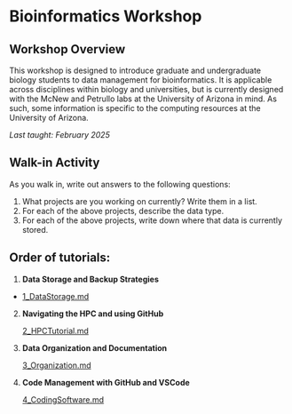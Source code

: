 # Bioinformatics Workshop

## Workshop Overview

This workshop is designed to introduce graduate and undergraduate biology students to data management for bioinformatics. It is applicable across disciplines within biology and universities, but is currently designed with the McNew and Petrullo labs at the University of Arizona in mind. As such, some information is specific to the computing resources at the University of Arizona.

_Last taught: February 2025_

## Walk-in Activity

As you walk in, write out answers to the following questions:

1.	What projects are you working on currently? Write them in a list.
2.	For each of the above projects, describe the data type. 
3.	For each of the above projects, write down where that data is currently stored.


## Order of tutorials:

1. **Data Storage and Backup Strategies**

  - [1_DataStorage.md](https://github.com/dannyjackson/BioinformaticsWorkshop/blob/main/1_DataStorage.md)

2. **Navigating the HPC and using GitHub**

   [2_HPCTutorial.md](https://github.com/dannyjackson/BioinformaticsWorkshop/blob/main/2_HPCTutorial.md)

3. **Data Organization and Documentation**

    [3_Organization.md](https://github.com/dannyjackson/BioinformaticsWorkshop/blob/main/3_Organization.md)

4. **Code Management with GitHub and VSCode**

    [4_CodingSoftware.md](https://github.com/dannyjackson/BioinformaticsWorkshop/blob/main/4_CodingSoftware.md)
